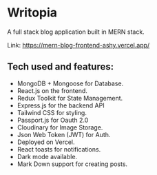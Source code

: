 # Writopia

A full stack blog application built in MERN stack.

Link: https://mern-blog-frontend-ashy.vercel.app/

## Tech used and features:
* MongoDB + Mongoose for Database.
* React.js on the frontend.
* Redux Toolkit for State Management.
* Express.js for the backend API
* Tailwind CSS for styling.
* Passport.js for Oauth 2.0
* Cloudinary for Image Storage.
* Json Web Token (JWT) for Auth.
* Deployed on Vercel.
* React toasts for notifications.
* Dark mode available.
* Mark Down support for creating posts.
  
